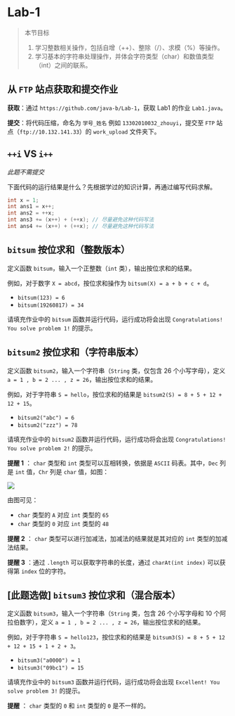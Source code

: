 # Lab-1

> 本节目标
> 
> 1. 学习整数相关操作，包括自增（++）、整除（/）、求模（%）等操作。
> 2. 学习基本的字符串处理操作，并体会字符类型（char）和数值类型（int）之间的联系。
> 

## 从 `FTP` 站点获取和提交作业
**获取**：通过 `https://github.com/java-b/Lab-1`，获取 Lab1 的作业 `Lab1.java`。

**提交**：将代码压缩，命名为 `学号_姓名` 例如 `13302010032_zhouyi`，提交至 `FTP` 站点（`ftp://10.132.141.33`）的 `work_upload` 文件夹下。

## `++i` VS `i++`
*此题不需提交*

下面代码的运行结果是什么？先根据学过的知识计算，再通过编写代码求解。

```java
int x = 1;
int ans1 = x++;
int ans2 = ++x;
int ans3 += (x++) + (++x); // 尽量避免这种代码写法
int ans4 += (x++) + (++x); // 尽量避免这种代码写法
```

## `bitsum` 按位求和（整数版本）

定义函数 `bitsum`，输入一个正整数（`int` 类），输出按位求和的结果。

例如，对于数字 `X = abcd`，按位求和操作为 `bitsum(X) = a + b + c + d`。

- `bitsum(123) = 6`
- `bitsum(19260817) = 34`

请填充作业中的 `bitsum` 函数并运行代码，运行成功将会出现 `Congratulations! You solve problem 1!` 的提示。

## `bitsum2` 按位求和（字符串版本）

定义函数 `bitsum2`，输入一个字符串（`String` 类，仅包含 26 个小写字母），定义 `a = 1 , b = 2 ... , z = 26`，输出按位求和的结果。

例如，对于字符串 `S = hello`，按位求和的结果是 `bitsum2(S) = 8 + 5 + 12 + 12 + 15`。

- `bitsum2("abc") = 6`
- `bitsum2("zzz") = 78`

请填充作业中的 `bitsum2` 函数并运行代码，运行成功将会出现 `Congratulations! You solve problem 2!` 的提示。

**提醒 1** ： `char` 类型和 `int` 类型可以互相转换，依据是 `ASCII` 码表。其中，`Dec` 列是 `int` 值，`Chr` 列是 `char` 值，如图：

![](http://www.asciitable.com/index/asciifull.gif)

由图可见：

- `char` 类型的 `A` 对应 `int` 类型的 `65`
- `char` 类型的 `0` 对应 `int` 类型的 `48` 

**提醒 2** ： `char` 类型可以进行加减法，加减法的结果就是其对应的 `int` 类型的加减法结果。

**提醒 3** ：通过 `.length` 可以获取字符串的长度，通过 `charAt(int index)` 可以获得第 `index` 位的字符。

## [此题选做] `bitsum3` 按位求和（混合版本）

定义函数 `bitsum3`，输入一个字符串（`String` 类，包含 26 个小写字母和 10 个阿拉伯数字），定义 `a = 1 , b = 2 ... , z = 26`，输出按位求和的结果。

例如，对于字符串 `S = hello123`，按位求和的结果是 `bitsum3(S) = 8 + 5 + 12 + 12 + 15 + 1 + 2 + 3`。

- `bitsum3("a0000") = 1`
- `bitsum3("09bc1") = 15`

请填充作业中的 `bitsum3` 函数并运行代码，运行成功将会出现 `Excellent! You solve problem 3!` 的提示。

**提醒** ： `char` 类型的 `0` 和 `int` 类型的 `0` 是不一样的。
